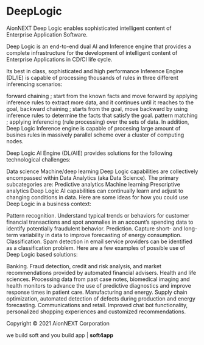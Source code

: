 # DeepLogic


AionNEXT Deep Logic enables sophisticated intelligent content of Enterprise Application Software.

Deep Logic is an end-to-end dual AI and Inference engine that provides a complete infrastructure for the development of intelligent content of Enterprise Applications in CD/CI life cycle.

Its best in class, sophisticated and high performance Inference Engine (DL/IE) is capable of processing thousands of rules in three different inferencing scenarios:

forward chaining ; start from the known facts and move forward by applying inference rules to extract more data, and it continues until it reaches to the goal,
backward chaining ; starts from the goal, move backward by using inference rules to determine the facts that satisfy the goal.
pattern matching ; applying inferencing (rule processing) over the sets of data.
In addition, Deep Logic Inference engine is capable of procesing large amount of busines rules in massively parallel scheme over a cluster of computing nodes.

Deep Logic AI Engine (DL/AIE) provides solutions for the following technological challenges:

Data science
Machine/deep learning
Deep Logic capabilities are collectively encompassed within Data Analytics (aka Data Science). The primary subcategories are:
Predictive analytics
Machine learning
Prescriptive analytics
Deep Logic AI capabilities can continually learn and adjust to changing conditions in data.
Here are some ideas for how you could use Deep Logic in a business context:

Pattern recognition. Understand typical trends or behaviors for customer financial transactions and spot anomalies in an account’s spending data to identify potentially fraudulent behavior.
Prediction. Capture short- and long-term variability in data to improve forecasting of energy consumption.
Classification. Spam detection in email service providers can be identified as a classification problem.
Here are a few examples of possible use of Deep Logic based solutions:

Banking. Fraud detection, credit and risk analysis, and market recommendations provided by automated financial advisers.
Health and life sciences. Processing data from past case notes, biomedical imaging and health monitors to advance the use of predictive diagnostics and improve response times in patient care.
Manufacturing and energy. Supply chain optimization, automated detection of defects during production and energy forecasting.
Communications and retail. Improved chat bot functionality, personalized shopping experiences and customized recommendations.




Copyright © 2021 AionNEXT Corporation

we build soft and you build app | <b>soft4app</b>

